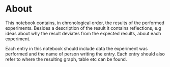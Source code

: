 # About 

This notebook contains, in chronological order, the results of the performed experiments. Besides a description of the result it contains reflections, e.g ideas about why the result deviates from the expected results, about each experiment.

Each entry in this notebook should include data the experiment was performed and the name of person writing the entry. Each entry should also refer to where the resulting graph, table etc can be found. 
